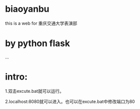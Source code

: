 # biaoyanbu

this is a web for 重庆交通大学表演部

# by python flask
...

# intro:
1.双击excute.bat就可以运行。

2.localhost:8080就可以进入。也可以在excute.bat中修改端口为80
